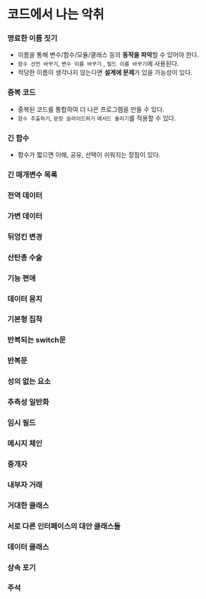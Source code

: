 # 코드에서 나는 악취

### 명료한 이름 짓기

* 이름을 통해 변수/함수/모듈/클래스 등의 **동작을 파악**할 수 있어야 한다.
* `함수 선언 바꾸기`,  `변수 이름 바꾸기` , `필드 이름 바꾸기`에 사용된다.
* 적당한 이름이 생각나지 않는다면 **설계에 문제**가 있을 가능성이 있다. 



### 중복 코드

* 중복된 코드를 통합하여 더 나은 프로그램을 만들 수 있다.
* `함수 추출하기`, `문장 슬라이드하기` `메서드 올리기`를 적용할 수 있다.



### 긴 함수

* 함수가 짧으면 이해, 공유, 선택이 쉬워지는 장점이 있다.



### 긴 매개변수 목록



### 전역 데이터



### 가변 데이터



### 뒤엉킨 변경



### 산탄총 수술



### 기능 편애



### 데이터 뭉치 



### 기본형 집착



### 반복되는 switch문



### 반복문



### 성의 없는 요소



### 추측성 일반화



### 임시 필드



### 메시지 체인



### 중개자



### 내부자 거래



### 거대한 클래스



### 서로 다른 인터페이스의 대안 클래스들



### 데이터 클래스



### 상속 포기



### 주석



